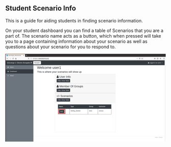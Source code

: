 ## Student Scenario Info

This is a guide for aiding students in finding scenario information.


On your student dashboard you can find a table of Scenarios that you are a part of. The scenario name acts as a button, which when pressed will take you to a page containing information about your scenario as well as questions about your scenario for you to respond to.

 ![Student dashboard](/assets/stu/scenario_info/eduStuDash.png)
 